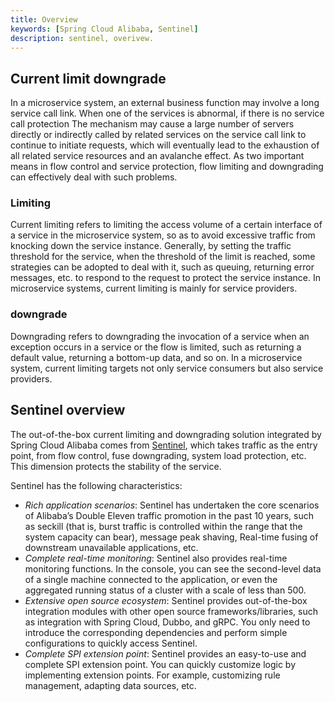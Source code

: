 ```yaml
---
title: Overview
keywords: [Spring Cloud Alibaba, Sentinel]
description: sentinel, overivew.
---
```


## Current limit downgrade

In a microservice system, an external business function may involve a long service call link. When one of the services is abnormal, if there is no service call protection
The mechanism may cause a large number of servers directly or indirectly called by related services on the service call link to continue to initiate requests, which will eventually lead to the exhaustion of all related service resources and an avalanche effect. As two important means in flow control and service protection, flow limiting and downgrading can effectively deal with such problems.

### Limiting

Current limiting refers to limiting the access volume of a certain interface of a service in the microservice system, so as to avoid excessive traffic from knocking down the service instance. Generally, by setting the traffic threshold for the service, when the threshold of the limit is reached, some strategies can be adopted to deal with it, such as queuing, returning error messages, etc. to respond to the request to protect the service instance. In microservice systems,  current limiting is mainly for service providers.

### downgrade

Downgrading refers to downgrading the invocation of a service when an exception occurs in a service or the flow is limited, such as returning a default value, returning a bottom-up data, and so on. In a microservice system, current limiting targets not only service consumers but also service providers.

## Sentinel overview

The out-of-the-box current limiting and downgrading solution integrated by Spring Cloud Alibaba comes from [Sentinel](https://github.com/alibaba/Sentinel), which takes traffic as the entry point, from flow control, fuse downgrading, system load protection, etc. This dimension protects the stability of the service.

Sentinel has the following characteristics:

- _Rich application scenarios_: Sentinel has undertaken the core scenarios of Alibaba’s Double Eleven traffic promotion in the past 10 years, such as seckill (that is, burst traffic is controlled within the range that the system capacity can bear), message peak shaving, Real-time fusing of downstream unavailable applications, etc.
- _Complete real-time monitoring_: Sentinel also provides real-time monitoring functions. In the console, you can see the second-level data of a single machine connected to the application, or even the aggregated running status of a cluster with a scale of less than 500.
- _Extensive open source ecosystem_: Sentinel provides out-of-the-box integration modules with other open source frameworks/libraries, such as integration with Spring Cloud, Dubbo, and gRPC. You only need to introduce the corresponding dependencies and perform simple configurations to quickly access Sentinel.
- _Complete SPI extension point_: Sentinel provides an easy-to-use and complete SPI extension point. You can quickly customize logic by implementing extension points. For example, customizing rule management, adapting data sources, etc.
